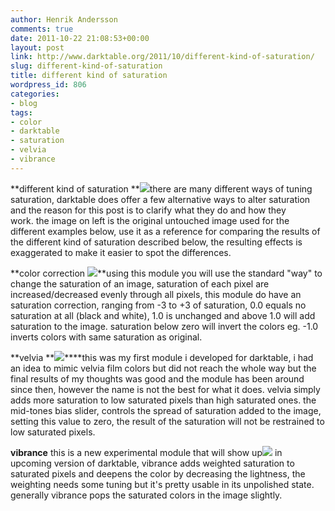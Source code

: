 ```yaml
---
author: Henrik Andersson
comments: true
date: 2011-10-22 21:08:53+00:00
layout: post
link: http://www.darktable.org/2011/10/different-kind-of-saturation/
slug: different-kind-of-saturation
title: different kind of saturation
wordpress_id: 806
categories:
- blog
tags:
- color
- darktable
- saturation
- velvia
- vibrance
---
```


**different kind of saturation
**[![](http://www.darktable.org/wp-content/uploads/2011/10/93820110921_0059-188x188.jpg)](https://www.darktable.org/wp-content/uploads/2011/10/93820110921_0059.jpg)there are many different ways of tuning saturation, darktable does offer a few alternative ways to alter saturation and the reason for this post is to clarify what they do and how they work. the image on left is the original untouched image used for the different examples below, use it as a reference for comparing the results of the different kind of saturation described below, the resulting effects is exaggerated to make it easier to spot the differences.





**color correction
[![](http://www.darktable.org/wp-content/uploads/2011/10/93620110921_0059-188x188.jpg)](https://www.darktable.org/wp-content/uploads/2011/10/93620110921_0059.jpg)**using this module you will use the standard "way" to change the saturation of an image, saturation of each pixel are increased/decreased evenly through all pixels, this module do have an saturation correction, ranging from -3 to +3 of saturation, 0.0 equals no saturation at all (black and white), 1.0 is unchanged and above 1.0 will add saturation to the image. saturation below zero will invert the colors eg. -1.0 inverts colors with same saturation as original.





**velvia
**[![](http://www.darktable.org/wp-content/uploads/2011/10/93720110921_0059-188x188.jpg)](https://www.darktable.org/wp-content/uploads/2011/10/93720110921_0059.jpg)****this was my first module i developed for darktable, i had an idea to mimic velvia film colors but did not reach the whole way but the final results of my thoughts was good and the module has been around since then, however the name is not the best for what it does. velvia simply adds more saturation to low saturated pixels than high saturated ones. the mid-tones bias slider, controls the spread of saturation added to the image, setting this value to zero, the result of the saturation will not be restrained to low saturated pixels.





**vibrance**
this is a new experimental module that will show up[![](http://www.darktable.org/wp-content/uploads/2011/10/6320110921_0059-188x188.jpg)](https://www.darktable.org/wp-content/uploads/2011/10/6320110921_0059.jpg) in upcoming version of darktable, vibrance adds weighted saturation to saturated pixels and deepens the color by decreasing the lightness, the weighting needs some tuning but it's pretty usable in its unpolished state. generally vibrance pops the saturated colors in the image slightly.





